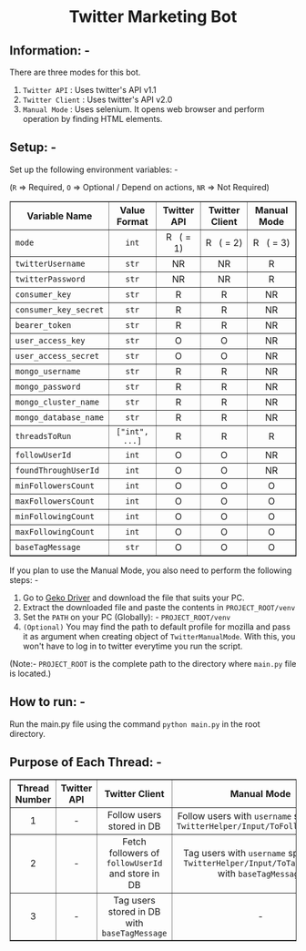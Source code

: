 <h1 align="center">Twitter Marketing Bot</h1>

## Information: -

There are three modes for this bot.
<ol type="1">
<li><code>Twitter API</code> : Uses twitter's API v1.1</li>
<li><code>Twitter Client</code> : Uses twitter's API v2.0</li>
<li><code>Manual Mode</code> : Uses selenium. It opens web browser and perform operation by finding HTML elements.</li>
</ol>

## Setup: -

Set up the following environment variables: -

(`R` => Required, `O` => Optional / Depend on actions, `NR` => Not Required)
<table border="1" align="center">
<tr>
<th align="center">Variable Name</th>
<th align="center">Value Format</th>
<th align="center">Twitter API</th>
<th align="center">Twitter Client</th>
<th align="center">Manual Mode</th>
</tr>
<tr>
<td><code>mode</code></td>
<td align="center"><code>int</code></td>
<td align="center">R &nbsp;&nbsp;( = 1)</td>
<td align="center">R &nbsp;&nbsp;( = 2)</td>
<td align="center">R &nbsp;&nbsp;( = 3)</td>
</tr>
<tr>
<td><code>twitterUsername</code></td>
<td align="center"><code>str</code></td>
<td align="center">NR</td>
<td align="center">NR</td>
<td align="center">R</td>
</tr>
<tr>
<td><code>twitterPassword</code></td>
<td align="center"><code>str</code></td>
<td align="center">NR</td>
<td align="center">NR</td>
<td align="center">R</td>
</tr>
<tr>
<td><code>consumer_key</code></td>
<td align="center"><code>str</code></td>
<td align="center">R</td>
<td align="center">R</td>
<td align="center">NR</td>
</tr>
<tr>
<td><code>consumer_key_secret</code></td>
<td align="center"><code>str</code></td>
<td align="center">R</td>
<td align="center">R</td>
<td align="center">NR</td>
</tr>
<tr>
<td><code>bearer_token</code></td>
<td align="center"><code>str</code></td>
<td align="center">R</td>
<td align="center">R</td>
<td align="center">NR</td>
</tr>
<tr>
<td><code>user_access_key</code></td>
<td align="center"><code>str</code></td>
<td align="center">O</td>
<td align="center">O</td>
<td align="center">NR</td>
</tr>
<tr>
<td><code>user_access_secret</code></td>
<td align="center"><code>str</code></td>
<td align="center">O</td>
<td align="center">O</td>
<td align="center">NR</td>
</tr>
<tr>
<td><code>mongo_username</code></td>
<td align="center"><code>str</code></td>
<td align="center">R</td>
<td align="center">R</td>
<td align="center">NR</td>
</tr>
<tr>
<td><code>mongo_password</code></td>
<td align="center"><code>str</code></td>
<td align="center">R</td>
<td align="center">R</td>
<td align="center">NR</td>
</tr>
<tr>
<td><code>mongo_cluster_name</code></td>
<td align="center"><code>str</code></td>
<td align="center">R</td>
<td align="center">R</td>
<td align="center">NR</td>
</tr>
<tr>
<td><code>mongo_database_name</code></td>
<td align="center"><code>str</code></td>
<td align="center">R</td>
<td align="center">R</td>
<td align="center">NR</td>
</tr>
<tr>
<td><code>threadsToRun</code></td>
<td align="center"><code>["int", ...]</code></td>
<td align="center">R</td>
<td align="center">R</td>
<td align="center">R</td>
</tr>
<tr>
<td><code>followUserId</code></td>
<td align="center"><code>int</code></td>
<td align="center">O</td>
<td align="center">O</td>
<td align="center">NR</td>
</tr>
<tr>
<td><code>foundThroughUserId</code></td>
<td align="center"><code>int</code></td>
<td align="center">O</td>
<td align="center">O</td>
<td align="center">NR</td>
</tr>
<tr>
<td><code>minFollowersCount</code></td>
<td align="center"><code>int</code></td>
<td align="center">O</td>
<td align="center">O</td>
<td align="center">O</td>
</tr>
<tr>
<td><code>maxFollowersCount</code></td>
<td align="center"><code>int</code></td>
<td align="center">O</td>
<td align="center">O</td>
<td align="center">O</td>
</tr>
<tr>
<td><code>minFollowingCount</code></td>
<td align="center"><code>int</code></td>
<td align="center">O</td>
<td align="center">O</td>
<td align="center">O</td>
</tr>
<tr>
<td><code>maxFollowingCount</code></td>
<td align="center"><code>int</code></td>
<td align="center">O</td>
<td align="center">O</td>
<td align="center">O</td>
</tr>
<tr>
<td><code>baseTagMessage</code></td>
<td align="center"><code>str</code></td>
<td align="center">O</td>
<td align="center">O</td>
<td align="center">O</td>
</tr>
</table>

If you plan to use the Manual Mode, you also need to perform the following steps: -
<ol type="1">
<li>Go to <a href="https://github.com/mozilla/geckodriver/releases">Geko Driver</a> and download the file that suits your PC.</li>
<li>Extract the downloaded file and paste the contents in <code>PROJECT_ROOT/venv</code></li>
<li>Set the <code>PATH</code> on your PC (Globally): - <code>PROJECT_ROOT/venv</code></li>
<li><code>(Optional)</code> You may find the path to default profile for mozilla and pass it as argument when creating object of <code>TwitterManualMode</code>. With this, you won't have to log in to twitter everytime you run the script.</li>
</ol>
(Note:- <code>PROJECT_ROOT</code> is the complete path to the directory where <code>main.py</code> file is located.)

## How to run: -

Run the main.py file using the command `python main.py` in the root directory.

## Purpose of Each Thread: -

<table border="1" align="center">
<tr>
<th align="center">Thread Number</th>
<th align="center">Twitter API</th>
<th align="center">Twitter Client</th>
<th align="center">Manual Mode</th>
</tr>
<tr>
<td align="center">1</td>
<td align="center">-</td>
<td align="center">Follow users stored in DB</td>
<td align="center">Follow users with <code>username</code> specified in <code>TwitterHelper/Input/ToFollowList.txt</code></td>
</tr>
<tr>
<td align="center">2</td>
<td align="center">-</td>
<td align="center">Fetch followers of <code>followUserId</code> and store in DB</td>
<td align="center">Tag users with <code>username</code> specified in <code>TwitterHelper/Input/ToTagList.txt</code> with <code>baseTagMessage</code></td>
</tr>
<tr>
<td align="center">3</td>
<td align="center">-</td>
<td align="center">Tag users stored in DB with <code>baseTagMessage</code></td>
<td align="center">-</td>
</tr>
</table>
